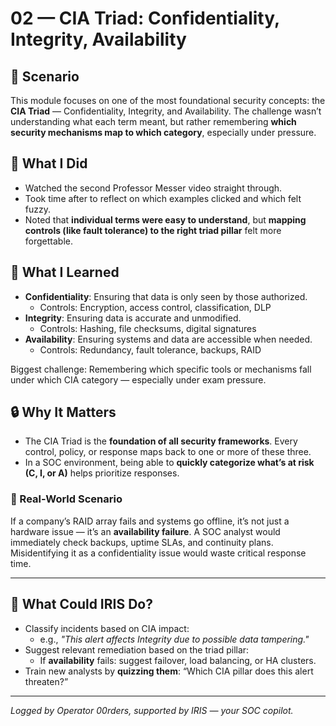 # 02 — CIA Triad: Confidentiality, Integrity, Availability

## 🧩 Scenario  
This module focuses on one of the most foundational security concepts: the **CIA Triad** — Confidentiality, Integrity, and Availability. The challenge wasn’t understanding what each term meant, but rather remembering **which security mechanisms map to which category**, especially under pressure.

## 🔧 What I Did  
- Watched the second Professor Messer video straight through.
- Took time after to reflect on which examples clicked and which felt fuzzy.
- Noted that **individual terms were easy to understand**, but **mapping controls (like fault tolerance) to the right triad pillar** felt more forgettable.

## 🧠 What I Learned  
- **Confidentiality**: Ensuring that data is only seen by those authorized.
  - Controls: Encryption, access control, classification, DLP
- **Integrity**: Ensuring data is accurate and unmodified.
  - Controls: Hashing, file checksums, digital signatures
- **Availability**: Ensuring systems and data are accessible when needed.
  - Controls: Redundancy, fault tolerance, backups, RAID

Biggest challenge: Remembering which specific tools or mechanisms fall under which CIA category — especially under exam pressure.

## 🔒 Why It Matters  
- The CIA Triad is the **foundation of all security frameworks**. Every control, policy, or response maps back to one or more of these three.
- In a SOC environment, being able to **quickly categorize what’s at risk (C, I, or A)** helps prioritize responses.

### 💼 Real-World Scenario  
If a company’s RAID array fails and systems go offline, it’s not just a hardware issue — it’s an **availability failure**. A SOC analyst would immediately check backups, uptime SLAs, and continuity plans. Misidentifying it as a confidentiality issue would waste critical response time.

---

## 🤖 What Could IRIS Do?
- Classify incidents based on CIA impact:
  - e.g., *"This alert affects Integrity due to possible data tampering."*
- Suggest relevant remediation based on the triad pillar:
  - If **availability** fails: suggest failover, load balancing, or HA clusters.
- Train new analysts by **quizzing them**: “Which CIA pillar does this alert threaten?”

---

*Logged by Operator 00rders, supported by IRIS — your SOC copilot.*
